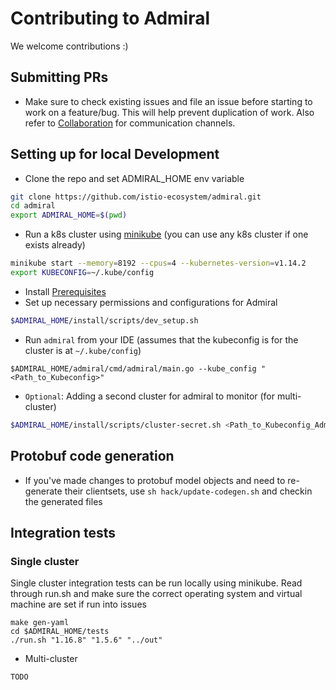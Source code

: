 # Contributing to Admiral

We welcome contributions :)

## Submitting PRs
* Make sure to check existing issues and file an issue before starting to work on a feature/bug. This will help prevent duplication of work. 
Also refer to [Collaboration](./README.md) for communication channels.

## Setting up for local Development
* Clone the repo and set ADMIRAL_HOME env variable
```bash
git clone https://github.com/istio-ecosystem/admiral.git
cd admiral
export ADMIRAL_HOME=$(pwd)
```
* Run a k8s cluster using [minikube](https://kubernetes.io/docs/setup/learning-environment/minikube/) (you can use any k8s cluster if one exists already)
```bash
minikube start --memory=8192 --cpus=4 --kubernetes-version=v1.14.2
export KUBECONFIG=~/.kube/config
```
* Install [Prerequisites](./docs/Examples.md#Prerequisite)
* Set up necessary permissions and configurations for Admiral
```bash
$ADMIRAL_HOME/install/scripts/dev_setup.sh
```
* Run `admiral` from your IDE (assumes that the kubeconfig is for the cluster is at `~/.kube/config`)
```
$ADMIRAL_HOME/admiral/cmd/admiral/main.go --kube_config "<Path_to_Kubeconfig>"
```

* `Optional`: Adding a second cluster for admiral to monitor (for multi-cluster)
```bash
$ADMIRAL_HOME/install/scripts/cluster-secret.sh <Path_to_Kubeconfig_Admiral_Cluster> <Path_to_Kubeconfig_Remote_Cluster> admiral
```

## Protobuf code generation
* If you've made changes to protobuf model objects and need to re-generate their clientsets, use `sh hack/update-codegen.sh` and checkin the generated files

## Integration tests
### Single cluster
Single cluster integration tests can be run locally using minikube. Read through run.sh and make sure the correct operating system and virtual machine are set if run into issues
```
make gen-yaml
cd $ADMIRAL_HOME/tests
./run.sh "1.16.8" "1.5.6" "../out"
```
* Multi-cluster 
```
TODO
```
  